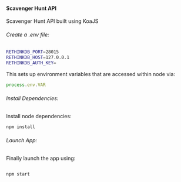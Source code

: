 #### Scavenger Hunt API

Scavenger Hunt API built using KoaJS


###### Create a .env file:

```bash
RETHINKDB_PORT=28015
RETHINKDB_HOST=127.0.0.1
RETHINKDB_AUTH_KEY=
```

This sets up environment variables that are accessed within node via:
```javascript
process.env.VAR
```

###### Install Dependencies:

Install node dependencies:
```javascript
npm install
```

###### Launch App:

Finally launch the app using:
```bash

npm start

```
